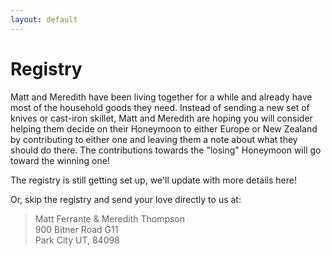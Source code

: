 ```yaml
---
layout: default
---
```


# Registry

Matt and Meredith have been living together for a while and already have most of the household goods they need. Instead of sending a new set of knives or cast-iron skillet, Matt and Meredith are hoping you will consider helping them decide on their Honeymoon to either Europe or New Zealand by contributing to either one and leaving them a note about what they should do there. The contributions towards the "losing" Honeymoon will go toward the winning one!

The registry is still getting set up, we'll update with more details here!

Or, skip the registry and send your love directly to us at:

> Matt Ferrante & Meredith Thompson  
> 900 Bitner Road G11  
> Park City UT, 84098

